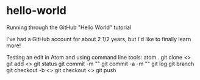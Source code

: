 # hello-world
Running through the GitHub "Hello World" tutorial

I've had a GitHub account for about 2 1/2 years, but I'd like to finally learn more!

Testing an edit in Atom and using command line tools:
atom .
git clone <>
git add <>
git status
git commit -m ""
git commit -a -m ""
git log
git branch
git checkout -b <>
git checkout <>
git push
